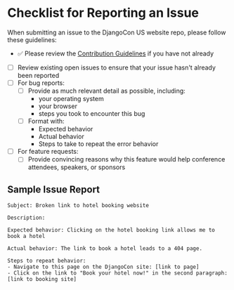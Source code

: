 # Checklist for Reporting an Issue

When submitting an issue to the DjangoCon US website repo, please follow these guidelines:

- ✅ Please review the [Contribution Guidelines](CONTRIBUTING.md) if you have not already
- [ ] Review existing open issues to ensure that your issue hasn't already been reported
- [ ] For bug reports:
  - [ ] Provide as much relevant detail as possible, including:
    - your operating system
    - your browser
    - steps you took to encounter this bug
  - [ ] Format with:
    - Expected behavior
    - Actual behavior
    - Steps to take to repeat the error behavior
- [ ] For feature requests:
  - [ ] Provide convincing reasons why this feature would help conference attendees, speakers, or sponsors

## Sample Issue Report

```
Subject: Broken link to hotel booking website

Description:

Expected behavior: Clicking on the hotel booking link allows me to book a hotel

Actual behavior: The link to book a hotel leads to a 404 page.

Steps to repeat behavior:
- Navigate to this page on the DjangoCon site: [link to page]
- Click on the link to "Book your hotel now!" in the second paragraph: [link to booking site]
```
